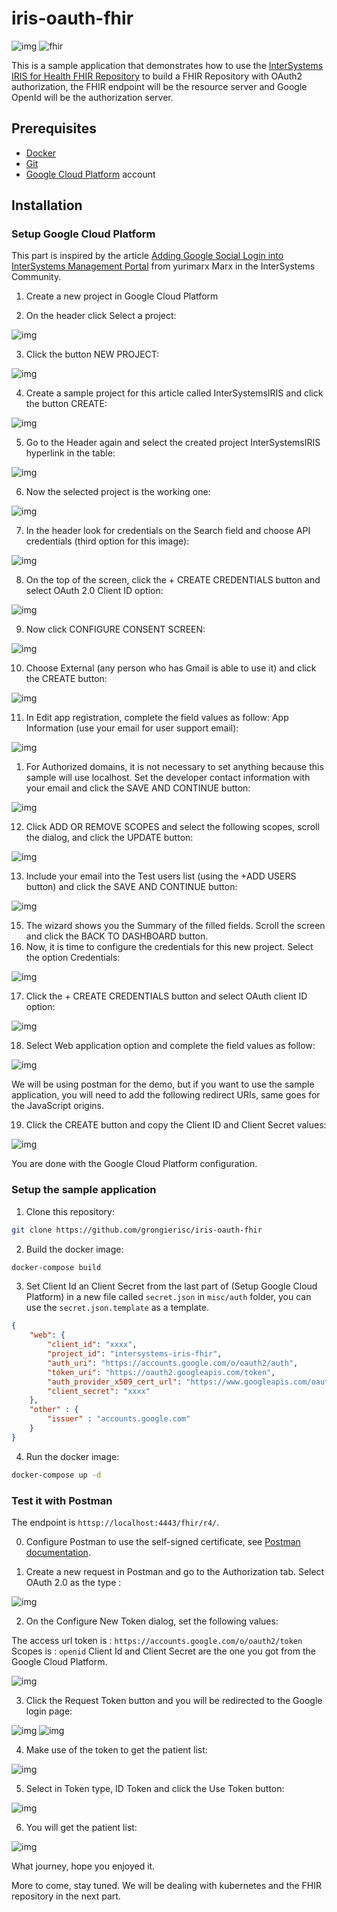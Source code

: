 # iris-oauth-fhir

![img](https://i0.wp.com/sunfox.org/blog/wp-content/uploads/2007/05/openid2.png)
![fhir](https://v2k8e7u2.rocketcdn.me/wp-content/uploads/2022/11/HL7-FHIR-LOGO.png.webp)

This is a sample application that demonstrates how to use the [InterSystems IRIS for Health FHIR Repository](https://docs.intersystems.com/irisforhealthlatest/csp/docbook/DocBook.UI.Page.cls?KEY=HXFHIR) to build a FHIR Repository with OAuth2 authorization, the FHIR endpoint will be the resource server and Google OpenId will be the authorization server.

## Prerequisites

- [Docker](https://docs.docker.com/get-docker/)
- [Git](https://git-scm.com/downloads)
- [Google Cloud Platform](https://cloud.google.com/) account

## Installation

### Setup Google Cloud Platform

This part is inspired by the article [Adding Google Social Login into InterSystems Management Portal](https://community.intersystems.com/post/adding-google-social-login-intersystems-management-portal) from yurimarx Marx in the InterSystems Community.

1. Create a new project in Google Cloud Platform

2. On the header click Select a project:

![img](https://lh3.googleusercontent.com/UrO8wXdSnglV61L3-_pJZqoeU1-u8xkquMNhekzqt4Bq3Sv29UbpK8bAzqzZAZf_HYdcl424o4cBddKh4fNUNORSS7yHx7nV4jGXEH2p_eSCj9NSZaMliQS1ZoygU5Bms6rVYvICm7Ky1S7TNJLJWbM)

3. Click the button NEW PROJECT:

![img](https://lh6.googleusercontent.com/trWV5eyJkDg52kA6ec-WA-3JsTwuCWkPd-mOe8DrPozmjzYLTOdJrhfGb5FiEEsT4kjL_qqgUic6fI6lbCJ6ZCxqx4VNQdO7-WuXf7Sp0H5Em0WuwuI2U7BvsSbq8z1FBsm4hIE7NZHvLekYfZWszfE)

4. Create a sample project for this article called InterSystemsIRIS and click the button CREATE:

![img](https://lh6.googleusercontent.com/p2j6ctk7dGvK6KM_PeGjo7Ig8n2AT0RpVP9hV3vFuM8HB1XTnSgLY_-EGB5AzjN2KSCrkCdO3Z9wNl6qhFl0aWybHpIhiX6yFtZeRVQ5uifVPityCCwcg1sP2G1xgbf7ZxcqyKR_2Zu7FlLAWcg5XPc)

5. Go to the Header again and select the created project InterSystemsIRIS hyperlink in the table:

![img](https://lh6.googleusercontent.com/9vRNOYAhs6ghJhc248aq4CBo-mEHy92vhIYPW0V0Ng8yht3GQbJuxAT70HbdxaTJVMRtQk2KaYpaCoB5VoFzu2sys-TkhNt8P9veKIpCXsEb5u0mYjx2zDmZbOXF_fKdGMzypbfUMyqtm10dbb5g-s4)

6. Now the selected project is the working one:

![img](https://lh3.googleusercontent.com/aNzHOr_rGtDRCkRbdQHg6Vnt6kUijcdx9aQxEHWu0ff9EH_9YqsU8cvOiawMeh9yfYZfoPz8yHtoSit1CsjBRcWsWq8xpTu84_JAA0yh2RK5e-kM4F7zII-9BltYwnuTPTWlPv2BMukq_CO17_87ARE)

7. In the header look for credentials on the Search field and choose API credentials (third option for this image):

![img](https://lh4.googleusercontent.com/wDLcX0moxPmJYXFht9tMewJRmFEVG4samIq1S9TPjV__M7hd4u-sXsHk_q5d4B5WqzLuDZ7bQCx4EubpAMv2_NvyqmIl9JEL649o79GH0_2Gy5fL8jcnAMtthWsQ_dOTYq_Ffz7CSBY-LDHmhHswxZo)

8. On the top of the screen, click the + CREATE CREDENTIALS button and select OAuth 2.0 Client ID option:

![img](https://lh4.googleusercontent.com/EGyMynKhvAPKuVejvBJ59U5Ih01Lpnqw_Po5Ga5nK43oquMkD_NZYocK27MjLG-zNro-T6Z5uG-2Isl00wXG8dpgpEBlCca0ZlzUGXsoCAARNqcBTS4NJEBX2AGGJIP8L3N1t0m-rZpSqOea7YTfJFE)

9. Now click CONFIGURE CONSENT SCREEN:

![img](https://lh5.googleusercontent.com/PbHDj07YURT57XmS-NH85npSoT69eYXWPPoC3V5B6DsCLVQV4c_vC4o3ZxKLwdoYqO0SgEUCpsYPEMVEiIcm_y4ifJMLEWuvGN9yylHSsFWl-SCC5BfMZSsnsM5XxrsL5r5APtAOxRZmObo6IXnFxL0)

10. Choose External (any person who has Gmail is able to use it) and click the CREATE button:

![img](https://lh3.googleusercontent.com/btgNo7Y7j8ox3tjcy__5tLKTI48vbDtn_CKhCJ6MEUC4kgdFgBE6GOF58_3U0zm02ealZkgUbsaXwmGXE87deSIrh-9WaOMgBCBcssOqCYE0KC4pse3XQRJbCPeM9mNwLNDvJBshQhYqveAtM6bFe-8)

11. In Edit app registration, complete the field values as follow:
App Information (use your email for user support email):

![img](https://github.com/grongierisc/iris-oauth-fhir/blob/main/misc/img/Edit_app_registration.jpg?raw=true)


1.  For Authorized domains, it is not necessary to set anything because this sample will use localhost. Set the developer contact information with your email and click the SAVE AND CONTINUE button:

![img](https://github.com/grongierisc/iris-oauth-fhir/blob/main/misc/img/Edit_app_registration_2.jpg?raw=true)


12. Click ADD OR REMOVE SCOPES and select the following scopes, scroll the dialog, and click the UPDATE button:

![img](https://github.com/grongierisc/iris-oauth-fhir/blob/main/misc/img/Scope_openid.jpg?raw=true)

13. Include your email into the Test users list (using the +ADD USERS button) and click the SAVE AND CONTINUE button:

![img](https://github.com/grongierisc/iris-oauth-fhir/blob/main/misc/img/Test_user.jpg?raw=true)

15. The wizard shows you the Summary of the filled fields. Scroll the screen and click the BACK TO DASHBOARD button.
16. Now, it is time to configure the credentials for this new project. Select the option Credentials:

![img](https://lh6.googleusercontent.com/gjqSKoWv0ePY6A7gJ_EExof00ja99-n3MlOhB9EC1eS9gtTII1Xbn8HjF4uDtXUYKkvJzhaEQfSrFIUTBWFV_b0aXVsdXG4aK_YVeh2ddfxlghmBwgQljZO7YkDM8i3kCK05cvN4YvD-fPNxr3v9nDQ)

17. Click the + CREATE CREDENTIALS button and select OAuth client ID option:

![img](https://lh5.googleusercontent.com/_WLvGyzjqr6CV5TSsOFyhVO1c8xHnda-qwZ2T3HA2X-t6s9lU9jlspsuarpEc6wSAD6frTjR8BhkCvnJ0dnIPBAuoOyw7qQnTCTYZgsQBdQYgXcXWCHoz07ayHeqVdNrSwuh_Oreh406u8i6HhallsA)

18. Select Web application option and complete the field values as follow:

![img](https://github.com/grongierisc/iris-oauth-fhir/blob/main/misc/img/Create_OpenId.jpg)

We will be using postman for the demo, but if you want to use the sample application, you will need to add the following redirect URIs, same goes for the JavaScript origins.

19. Click the CREATE button and copy the Client ID and Client Secret values:

![img](https://github.com/grongierisc/iris-oauth-fhir/blob/main/misc/img/Secret.jpg?raw=true)

You are done with the Google Cloud Platform configuration.

### Setup the sample application

1. Clone this repository:

```bash
git clone https://github.com/grongierisc/iris-oauth-fhir
```

2. Build the docker image:

```bash
docker-compose build
```

3. Set Client Id an Client Secret from the last part of (Setup Google Cloud Platform) in a new file called `secret.json` in `misc/auth` folder, you can use the `secret.json.template` as a template.

```json
{
    "web": {
        "client_id": "xxxx",
        "project_id": "intersystems-iris-fhir",
        "auth_uri": "https://accounts.google.com/o/oauth2/auth",
        "token_uri": "https://oauth2.googleapis.com/token",
        "auth_provider_x509_cert_url": "https://www.googleapis.com/oauth2/v3/certs",
        "client_secret": "xxxx"
    },
    "other" : {
        "issuer" : "accounts.google.com"
    }
}
```

4. Run the docker image:

```bash
docker-compose up -d
```

### Test it with Postman

The endpoint is `httsp://localhost:4443/fhir/r4/`.

0. Configure Postman to use the self-signed certificate, see [Postman documentation](https://learning.postman.com/docs/sending-requests/certificates/).

1. Create a new request in Postman and go to the Authorization tab. Select OAuth 2.0 as the type :

![img](https://github.com/grongierisc/iris-oauth-fhir/blob/main/misc/img/Postman_Auth.jpg?raw=true)

2. On the Configure New Token dialog, set the following values:

The access url token is : `https://accounts.google.com/o/oauth2/token`
Scopes is : `openid`
Client Id and Client Secret are the one you got from the Google Cloud Platform.

![img](https://github.com/grongierisc/iris-oauth-fhir/blob/main/misc/img/Postman_Config.jpg?raw=true)

3. Click the Request Token button and you will be redirected to the Google login page:

![img](https://github.com/grongierisc/iris-oauth-fhir/blob/main/misc/img/Postman_Get_Token1.jpg?raw=true)
![img](https://github.com/grongierisc/iris-oauth-fhir/blob/main/misc/img/Postman_Get_Token2.jpg?raw=true)

4. Make use of the token to get the patient list:

![img](https://github.com/grongierisc/iris-oauth-fhir/blob/main/misc/img/Postman_Use_Token.jpg?raw=true)

5. Select in Token type, ID Token and click the Use Token button:

![img](https://github.com/grongierisc/iris-oauth-fhir/blob/main/misc/img/Postman_Token_Id.jpg?raw=true)

6. You will get the patient list:

![img](https://github.com/grongierisc/iris-oauth-fhir/blob/main/misc/img/Postman_Success.jpg?raw=true)

What journey, hope you enjoyed it.

More to come, stay tuned. We will be dealing with kubernetes and the FHIR repository in the next part.

